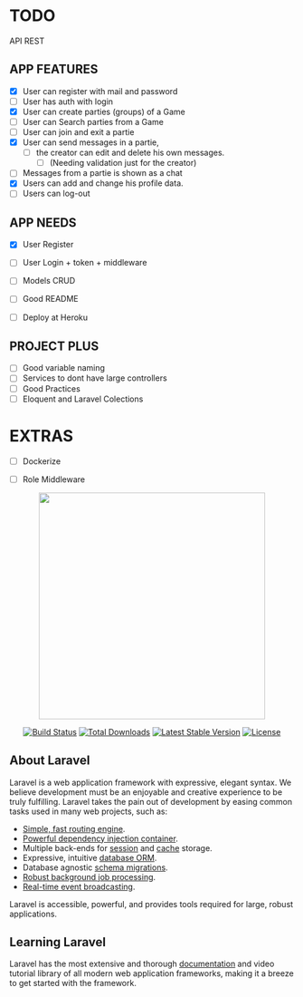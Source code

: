 # TODO

API REST

## APP FEATURES
- [x] User can register with mail and password
- [ ] User has auth with login
- [x] User can create parties (groups) of a Game
- [ ] User can Search parties from a Game
- [ ] User can join and exit a partie
- [x] User can send messages in a partie, 
  - [ ] the creator can edit and delete his own messages.
    - [ ] (Needing validation just for the creator)
- [ ] Messages from a partie is shown as a chat
- [x] Users can add and change his profile data.
- [ ] Users can log-out

## APP NEEDS
- [x] User Register
- [ ] User Login + token + middleware
- [ ] Models CRUD
- [ ] Good README

- [ ] Deploy at Heroku

## PROJECT PLUS
- [ ] Good variable naming
- [ ] Services to dont have large controllers
- [ ] Good Practices
- [ ] Eloquent and Laravel Colections

# EXTRAS
- [ ] Dockerize
- [ ] Role Middleware


<p align="center"><a href="https://laravel.com" target="_blank"><img src="https://raw.githubusercontent.com/laravel/art/master/logo-lockup/5%20SVG/2%20CMYK/1%20Full%20Color/laravel-logolockup-cmyk-red.svg" width="400"></a></p>

<p align="center">
<a href="https://travis-ci.org/laravel/framework"><img src="https://travis-ci.org/laravel/framework.svg" alt="Build Status"></a>
<a href="https://packagist.org/packages/laravel/framework"><img src="https://img.shields.io/packagist/dt/laravel/framework" alt="Total Downloads"></a>
<a href="https://packagist.org/packages/laravel/framework"><img src="https://img.shields.io/packagist/v/laravel/framework" alt="Latest Stable Version"></a>
<a href="https://packagist.org/packages/laravel/framework"><img src="https://img.shields.io/packagist/l/laravel/framework" alt="License"></a>
</p>

## About Laravel

Laravel is a web application framework with expressive, elegant syntax. We believe development must be an enjoyable and creative experience to be truly fulfilling. Laravel takes the pain out of development by easing common tasks used in many web projects, such as:

- [Simple, fast routing engine](https://laravel.com/docs/routing).
- [Powerful dependency injection container](https://laravel.com/docs/container).
- Multiple back-ends for [session](https://laravel.com/docs/session) and [cache](https://laravel.com/docs/cache) storage.
- Expressive, intuitive [database ORM](https://laravel.com/docs/eloquent).
- Database agnostic [schema migrations](https://laravel.com/docs/migrations).
- [Robust background job processing](https://laravel.com/docs/queues).
- [Real-time event broadcasting](https://laravel.com/docs/broadcasting).

Laravel is accessible, powerful, and provides tools required for large, robust applications.

## Learning Laravel

Laravel has the most extensive and thorough [documentation](https://laravel.com/docs) and video tutorial library of all modern web application frameworks, making it a breeze to get started with the framework.